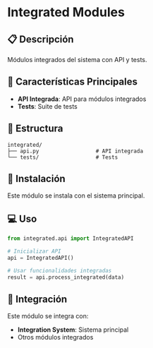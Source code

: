 # Integrated Modules

## 📋 Descripción

Módulos integrados del sistema con API y tests.

## 🚀 Características Principales

- **API Integrada**: API para módulos integrados
- **Tests**: Suite de tests

## 📁 Estructura

```
integrated/
├── api.py                  # API integrada
└── tests/                  # Tests
```

## 🔧 Instalación

Este módulo se instala con el sistema principal.

## 💻 Uso

```python
from integrated.api import IntegratedAPI

# Inicializar API
api = IntegratedAPI()

# Usar funcionalidades integradas
result = api.process_integrated(data)
```

## 🔗 Integración

Este módulo se integra con:
- **Integration System**: Sistema principal
- Otros módulos integrados

